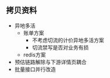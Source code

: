 ## 拷贝资料
- 异地多活
  - 账单方案
    - 不考虑切流的计价异地多活方案
    - 切流禁写是否对业务有损
  - redis方案
- 预估链路解除与下游详情页耦合
- 批量接口并行改造